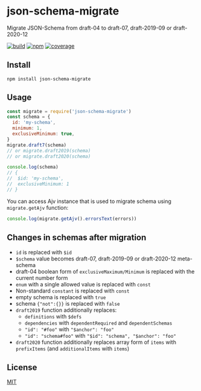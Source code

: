# json-schema-migrate

Migrate JSON-Schema from draft-04 to draft-07, draft-2019-09 or draft-2020-12

[![build](https://github.com/ajv-validator/json-schema-migrate/workflows/build/badge.svg)](https://github.com/ajv-validator/json-schema-migrate/actions?query=workflow%3Abuild)
[![npm](https://img.shields.io/npm/v/json-schema-migrate)](https://www.npmjs.com/package/json-schema-migrate)
[![coverage](https://coveralls.io/repos/github/ajv-validator/json-schema-migrate/badge.svg?branch=master)](https://coveralls.io/github/ajv-validator/json-schema-migrate?branch=master)

## Install

```
npm install json-schema-migrate
```

## Usage

```javascript
const migrate = require('json-schema-migrate')
const schema = {
  id: 'my-schema',
  minimum: 1,
  exclusiveMinimum: true,
}
migrate.draft7(schema)
// or migrate.draft2019(schema)
// or migrate.draft2020(schema)

console.log(schema)
// {
//  $id: 'my-schema',
//  exclusiveMinimum: 1
// }
```

You can access Ajv instance that is used to migrate schema using `migrate.getAjv` function:

```javascript
console.log(migrate.getAjv().errorsText(errors))
```

## Changes in schemas after migration

- `id` is replaced with `$id`
- `$schema` value becomes draft-07, draft-2019-09 or draft-2020-12 meta-schema
- draft-04 boolean form of `exclusiveMaximum/Minimum` is replaced with the current number form
- `enum` with a single allowed value is replaced with `const`
- Non-standard `constant` is replaced with `const`
- empty schema is replaced with `true`
- schema `{"not":{}}` is replaced with `false`
- `draft2019` function additionally replaces:
  - `definitions` with `$defs`
  - `dependencies` with `dependentRequired` and `dependentSchemas`
  - `"id": "#foo"` with `"$anchor": "foo"`
  - `"id": "schema#foo"` with `"$id": "schema", "$anchor": "foo"`
- `draft2020` function additionally replaces array form of `items` with `prefixItems` (and `additionalItems` with `items`)

## License

[MIT](https://github.com/epoberezkin/json-schema-migrate/blob/master/LICENSE)
